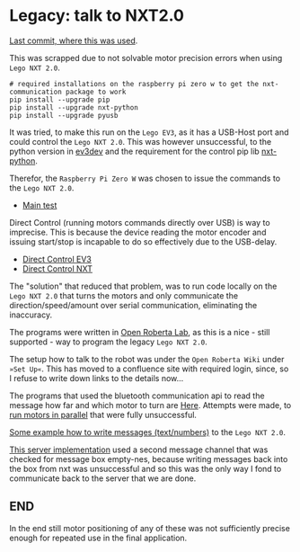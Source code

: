 # Legacy: talk to NXT2.0

[Last commit, where this was used](https://github.com/jonas-kell/mz-cube-robot/blob/22c137ebf0f76d9267865a2a87c0837d4efc5210/rpi-server.py).

This was scrapped due to not solvable motor precision errors when using `Lego NXT 2.0`.

```shell
# required installations on the raspberry pi zero w to get the nxt-communication package to work
pip install --upgrade pip
pip install --upgrade nxt-python
pip install --upgrade pyusb
```

It was tried, to make this run on the `Lego EV3`, as it has a USB-Host port and could control the `Lego NXT 2.0`.
This was however unsuccessful, to the python version in [ev3dev](https://www.ev3dev.org/) and the requirement for the control pip lib [nxt-python](https://github.com/schodet/nxt-python).

Therefor, the `Raspberry Pi Zero W` was chosen to issue the commands to the `Lego NXT 2.0`.

-   [Main test](discover.py)

Direct Control (running motors commands directly over USB) is way to imprecise.
This is because the device reading the motor encoder and issuing start/stop is incapable to do so effectively due to the USB-delay.

-   [Direct Control EV3](ev3_slave.py)
-   [Direct Control NXT](nxt_slave.py)

The "solution" that reduced that problem, was to run code locally on the `Lego NXT 2.0` that turns the motors and only communicate the direction/speed/amount over serial communication, eliminating the inaccuracy.

The programs were written in [Open Roberta Lab](https://lab.open-roberta.org/), as this is a nice - still supported - way to program the legacy `Lego NXT 2.0`.

The setup how to talk to the robot was under the `Open Roberta Wiki` under `»Set Up«`. This has moved to a confluence site with required login, since, so I refuse to write down links to the details now...

The programs that used the bluetooth communication api to read the message how far and which motor to turn are [Here](./messagemotor.xml).
Attempts were made, to [run motors in parallel](./messagemotorparallel.xml) that were fully unsuccessful.

[Some example how to write messages (text/numbers)](./message.py) to the `Lego NXT 2.0`.

[This server implementation](https://github.com/jonas-kell/mz-cube-robot/blob/22c137ebf0f76d9267865a2a87c0837d4efc5210/rpi-server.py) used a second message channel that was checked for message box empty-nes, because writing messages back into the box from nxt was unsuccessful and so this was the only way I fond to communicate back to the server that we are done.

## END

In the end still motor positioning of any of these was not sufficiently precise enough for repeated use in the final application.
